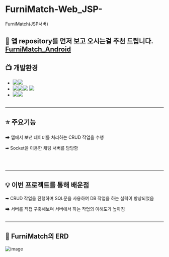 # FurniMatch-Web_JSP-
FurniMatch(JSP서버)

## 📢 앱 repository를 먼저 보고 오시는걸 추천 드립니다. [FurniMatch_Android](https://github.com/moonjinho99/FurniMatch_Android)

## 📺 개발환경
- <img src="https://img.shields.io/badge/IDE-%23121011?style=for-the-badge"><img src="https://img.shields.io/badge/Eclipse-2C2255?style=for-the-badge&logo=eclipse&logoColor=white">
- <img src="https://img.shields.io/badge/Language-%23121011?style=for-the-badge"><img src="https://img.shields.io/badge/java-%23ED8B00?style=for-the-badge&logo=openjdk&logoColor=white"><img src="https://img.shields.io/badge/18-515151?style=for-the-badge"> <img src="https://img.shields.io/badge/JSP-%23CC342D.svg?style=for-the-badge&logo=openjdk&logoColor=white">
- <img src="https://img.shields.io/badge/Database-%23121011?style=for-the-badge"><img src="https://img.shields.io/badge/MySQL-005C84?style=for-the-badge&logo=mysql&logoColor=white">
<br/><br/>
<hr>

## ⭐ 주요기능

➡ 앱에서 보낸 데이터를 처리하는 CRUD 작업을 수행

➡ Socket을 이용한 채팅 서버를 담당함

<br/><br/>
<hr>

## 💡 이번 프로젝트를 통해 배운점

➡ CRUD 작업을 진행하며 SQL문을 사용하여 DB 작업을 하는 실력이 향상되었음

➡ 서버를 직접 구축해보며 서버에서 하는 작업의 이해도가 높아짐
<br/><br/>
<hr>

## 📖 FurniMatch의 ERD

![image](https://github.com/moonjinho99/FurniMatch-Web_JSP-/assets/117807455/4982d4b0-e73e-4bb0-8750-fcf2936e2947)
